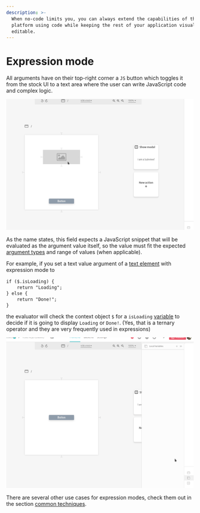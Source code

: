 ```yaml
---
description: >-
  When no-code limits you, you can always extend the capabilities of the
  platform using code while keeping the rest of your application visually
  editable.
---
```


# Expression mode

All arguments have on their top-right corner a `JS` button which toggles it from the stock UI to a text area where the user can write JavaScript code and complex logic.

![](../../../.gitbook/assets/expression-identify.gif)

As the name states, this field expects a JavaScript snippet that will be evaluated as the argument value itself, so the value must fit the expected [argument types](argument-types.md) and range of values (when applicable).

For example, if you set a text value argument of a [text element](../elements/text.md) with expression mode to&#x20;

```
if ($.isLoading) {
    return "Loading";
} else {
    return "Done!";
}
```

the evaluator will check the context object `$` for a `isLoading` [variable](../variables.md) to decide if it is going to display `Loading` or `Done!`. (Yes, that is a ternary operator and they are very frequently used in expressions)

![](<../../../.gitbook/assets/isloading (1).gif>)

There are several other use cases for expression modes, check them out in the section [common techniques](../../../tutorials/common-tecniques/).
